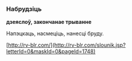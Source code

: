 ### Набрудзіць
**дзеяслоў, закончанае трыванне**

Напэцкаць, насмеціць, нанесці бруду.

<a rel="author">[http://rv-blr.com/](http://rv-blr.com/slounik.jsp?letterId=0&maskId=0&pageId=1748)</a>
